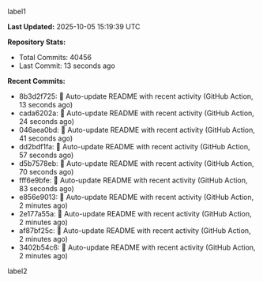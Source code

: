 
label1 
<!-- ACTIVITY_START -->
**Last Updated:** 2025-10-05 15:19:39 UTC

**Repository Stats:**
- Total Commits: 40456
- Last Commit: 13 seconds ago

**Recent Commits:**
- 8b3d2f725: 🤖 Auto-update README with recent activity (GitHub Action, 13 seconds ago)
- cada6202a: 🤖 Auto-update README with recent activity (GitHub Action, 24 seconds ago)
- 046aea0bd: 🤖 Auto-update README with recent activity (GitHub Action, 41 seconds ago)
- dd2bdf1fa: 🤖 Auto-update README with recent activity (GitHub Action, 57 seconds ago)
- d5b7578eb: 🤖 Auto-update README with recent activity (GitHub Action, 70 seconds ago)
- fff6e9bfe: 🤖 Auto-update README with recent activity (GitHub Action, 83 seconds ago)
- e856e9013: 🤖 Auto-update README with recent activity (GitHub Action, 2 minutes ago)
- 2e177a55a: 🤖 Auto-update README with recent activity (GitHub Action, 2 minutes ago)
- af87bf25c: 🤖 Auto-update README with recent activity (GitHub Action, 2 minutes ago)
- 3402b54c6: 🤖 Auto-update README with recent activity (GitHub Action, 2 minutes ago)
<!-- ACTIVITY_END -->

label2
